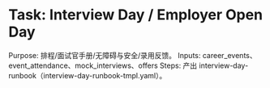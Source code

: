# Task: Interview Day / Employer Open Day

Purpose: 排程/面试官手册/无障碍与安全/录用反馈。
Inputs: career_events、event_attendance、mock_interviews、offers
Steps: 产出 interview-day-runbook（interview-day-runbook-tmpl.yaml）。
